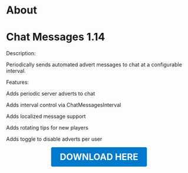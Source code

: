 # About

# Chat Messages 1.14

Description:

Periodically sends automated advert messages to chat at a configurable interval.

Features:

Adds periodic server adverts to chat

Adds interval control via ChatMessagesInterval

Adds localized message support

Adds rotating tips for new players

Adds toggle to disable adverts per user

<p align="center"><a href="https://github.com/LiliaFramework/Modules/raw/refs/heads/gh-pages/chatmessages.zip" style="display:inline-block;padding:12px 24px;font-size:1.5rem;font-weight:bold;text-decoration:none;color:#fff;background-color:#007acc;border-radius:4px;">DOWNLOAD HERE</a></p>